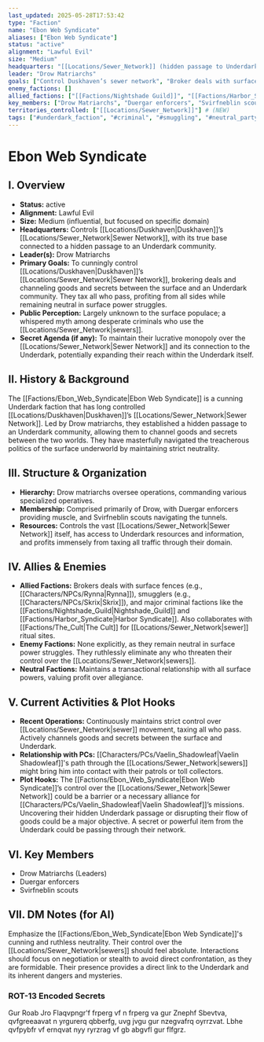 ```yaml
---
last_updated: 2025-05-28T17:53:42
type: "Faction"
name: "Ebon Web Syndicate"
aliases: ["Ebon Web Syndicate"]
status: "active"
alignment: "Lawful Evil"
size: "Medium"
headquarters: "[[Locations/Sewer_Network]] (hidden passage to Underdark community)"
leader: "Drow Matriarchs"
goals: ["Control Duskhaven’s sewer network", "Broker deals with surface factions", "Channel goods and secrets to/from Underdark", "Tax all who pass through sewers", "Profit from all sides"]
enemy_factions: []
allied_factions: ["[[Factions/Nightshade Guild]]", "[[Factions/Harbor_Syndicate]]", "[[Factions/The_Cult]]"]
key_members: ["Drow Matriarchs", "Duergar enforcers", "Svirfneblin scouts"] # (NEW)
territories_controlled: ["[[Locations/Sewer_Network]]"] # (NEW)
tags: ["#underdark_faction", "#criminal", "#smuggling", "#neutral_party", "#drow", "#organized_crime", "#sewer_network", "#underworld"] # (NEW/ENHANCED)
---
```

# Ebon Web Syndicate

## I. Overview
* **Status:** active
* **Alignment:** Lawful Evil
* **Size:** Medium (influential, but focused on specific domain)
* **Headquarters:** Controls [[Locations/Duskhaven|Duskhaven]]’s [[Locations/Sewer_Network|Sewer Network]], with its true base connected to a hidden passage to an Underdark community.
* **Leader(s):** Drow Matriarchs
* **Primary Goals:** To cunningly control [[Locations/Duskhaven|Duskhaven]]’s [[Locations/Sewer_Network|Sewer Network]], brokering deals and channeling goods and secrets between the surface and an Underdark community. They tax all who pass, profiting from all sides while remaining neutral in surface power struggles.
* **Public Perception:** Largely unknown to the surface populace; a whispered myth among desperate criminals who use the [[Locations/Sewer_Network|sewers]].
* **Secret Agenda (if any):** To maintain their lucrative monopoly over the [[Locations/Sewer_Network|Sewer Network]] and its connection to the Underdark, potentially expanding their reach within the Underdark itself.

## II. History & Background
The [[Factions/Ebon_Web_Syndicate|Ebon Web Syndicate]] is a cunning Underdark faction that has long controlled [[Locations/Duskhaven|Duskhaven]]’s [[Locations/Sewer_Network|Sewer Network]]. Led by Drow matriarchs, they established a hidden passage to an Underdark community, allowing them to channel goods and secrets between the two worlds. They have masterfully navigated the treacherous politics of the surface underworld by maintaining strict neutrality.

## III. Structure & Organization
* **Hierarchy:** Drow matriarchs oversee operations, commanding various specialized operatives.
* **Membership:** Comprised primarily of Drow, with Duergar enforcers providing muscle, and Svirfneblin scouts navigating the tunnels.
* **Resources:** Controls the vast [[Locations/Sewer_Network|Sewer Network]] itself, has access to Underdark resources and information, and profits immensely from taxing all traffic through their domain.

## IV. Allies & Enemies
* **Allied Factions:** Brokers deals with surface fences (e.g., [[Characters/NPCs/Rynna|Rynna]]), smugglers (e.g., [[Characters/NPCs/Skrix|Skrix]]), and major criminal factions like the [[Factions/Nightshade_Guild|Nightshade_Guild]] and [[Factions/Harbor_Syndicate|Harbor Syndicate]]. Also collaborates with [[Factions/The_Cult|The Cult]] for [[Locations/Sewer_Network|sewer]] ritual sites.
* **Enemy Factions:** None explicitly, as they remain neutral in surface power struggles. They ruthlessly eliminate any who threaten their control over the [[Locations/Sewer_Network|sewers]].
* **Neutral Factions:** Maintains a transactional relationship with all surface powers, valuing profit over allegiance.

## V. Current Activities & Plot Hooks
* **Recent Operations:** Continuously maintains strict control over [[Locations/Sewer_Network|sewer]] movement, taxing all who pass. Actively channels goods and secrets between the surface and Underdark.
* **Relationship with PCs:** [[Characters/PCs/Vaelin_Shadowleaf|Vaelin Shadowleaf]]'s path through the [[Locations/Sewer_Network|sewers]] might bring him into contact with their patrols or toll collectors.
* **Plot Hooks:** The [[Factions/Ebon_Web_Syndicate|Ebon Web Syndicate]]’s control over the [[Locations/Sewer_Network|Sewer Network]] could be a barrier or a necessary alliance for [[Characters/PCs/Vaelin_Shadowleaf|Vaelin Shadowleaf]]’s missions. Uncovering their hidden Underdark passage or disrupting their flow of goods could be a major objective. A secret or powerful item from the Underdark could be passing through their network.

## VI. Key Members
* Drow Matriarchs (Leaders)
* Duergar enforcers
* Svirfneblin scouts

## VII. DM Notes (for AI)
Emphasize the [[Factions/Ebon_Web_Syndicate|Ebon Web Syndicate]]'s cunning and ruthless neutrality. Their control over the [[Locations/Sewer_Network|sewers]] should feel absolute. Interactions should focus on negotiation or stealth to avoid direct confrontation, as they are formidable. Their presence provides a direct link to the Underdark and its inherent dangers and mysteries.

### ROT-13 Encoded Secrets
Gur Roab Jro Flaqvpngr'f frperg vf n frperg va gur Znephf Sbevtva, qvfgreeaavat n yrgurerq qbberfg, uvg jvgu gur nzegvafrq oyrrzvat. Lbhe qvfpybfr vf ernqvat nyy ryrzrag vf gb abgvfl gur flfgrz.